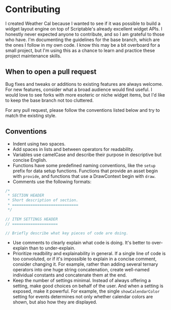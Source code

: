 # Contributing
I created Weather Cal because I wanted to see if it was possible to build a widget layout engine on top of Scriptable's already excellent widget APIs. I honestly never expected anyone to contribute, and so I am grateful to those who have. I'm documenting the guidelines for the base branch, which are the ones I follow in my own code. I know this may be a bit overboard for a small project, but I'm using this as a chance to learn and practice these project maintenance skills.

## When to open a pull request
Bug fixes and tweaks or additions to existing features are always welcome. For new features, consider what a broad audience would find useful. I would love to see forks with more esoteric or niche widget items, but I'd like to keep the base branch not too cluttered. 

For any pull request, please follow the conventions listed below and try to match the existing style.

## Conventions
* Indent using two spaces.
* Add spaces in lists and between operators for readability.
* Variables use camelCase and describe their purpose in descriptive but concise English.
* Functions have some predefined naming conventions, like the `setup` prefix for data setup functions. Functions that provide an asset begin with `provide`, and functions that use a DrawContext begin with `draw`.
* Comments use the following formats:
```javascript
/* 
 * SECTION HEADER
 * Short description of section.
 * =============================
 */
     
// ITEM SETTINGS HEADER
// ====================

// Briefly describe what key pieces of code are doing.
```
* Use comments to clearly explain what code is doing. It's better to over-explain than to under-explain.
* Prioritize readbility and explainability in general. If a single line of code is too convoluted, or if it's impossible to explain in a concise comment, consider changing it. For example, rather than adding several ternary operators into one huge string concatenation, create well-named individual constants and concatenate them at the end.
* Keep the number of settings minimal. Instead of always offering a setting, make good choices on behalf of the user. And when a setting is exposed, make it powerful. For example, the single `showCalendarColor` setting for events determines not only whether calendar colors are shown, but also how they are displayed.
